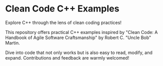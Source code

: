 # Clean Code C++ Examples

Explore C++ through the lens of clean coding practices! 

This repository offers practical C++ examples inspired by "Clean Code: A Handbook of Agile Software Craftsmanship" by Robert C. "Uncle Bob" Martin.

Dive into code that not only works but is also easy to read, modify, and expand. Contributions and feedback are warmly welcomed!
